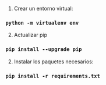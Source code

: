 1. Crear un entorno virtual:
### `python -m virtualenv env`

2. Actualizar pip
### `pip install --upgrade pip`

2. Instalar los paquetes necesarios:
### `pip install -r requirements.txt`
